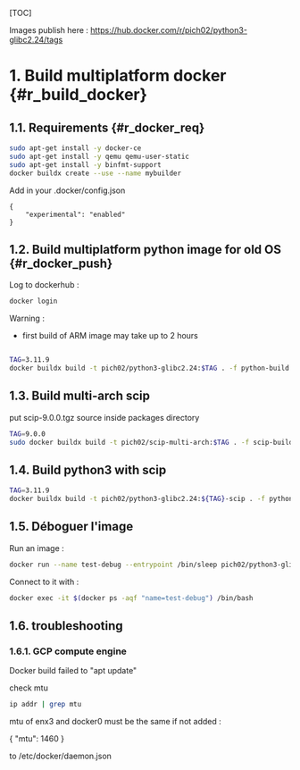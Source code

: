 [TOC]


Images publish here : https://hub.docker.com/r/pich02/python3-glibc2.24/tags

# 1. Build multiplatform docker  {#r_build_docker} ###

## 1.1. Requirements  {#r_docker_req} ####


```bash
sudo apt-get install -y docker-ce
sudo apt-get install -y qemu qemu-user-static
sudo apt-get install -y binfmt-support
docker buildx create --use --name mybuilder
```

Add in your .docker/config.json

```
{
    "experimental": "enabled"
}
```

## 1.2. Build multiplatform python image for old OS {#r_docker_push} ##

Log to dockerhub :

```bash
docker login
```

Warning :

- first build of ARM image may take up to 2 hours

```bash

TAG=3.11.9
docker buildx build -t pich02/python3-glibc2.24:$TAG . -f python-build.dockerfile --progress=plain --platform=linux/amd64,linux/arm/v7,linux/arm64 --push

```

## 1.3. Build multi-arch scip ##

put scip-9.0.0.tgz source inside packages directory

```bash
TAG=9.0.0
sudo docker buildx build -t pich02/scip-multi-arch:$TAG . -f scip-build.dockerfile --progress=plain --platform=linux/amd64,linux/arm/v7,linux/arm64 --push
```

## 1.4. Build python3 with scip ##

```bash
TAG=3.11.9
docker buildx build -t pich02/python3-glibc2.24:${TAG}-scip . -f python-scip.dockerfile --progress=plain --platform=linux/amd64,linux/arm/v7,linux/arm64 --push
```


## 1.5. Déboguer l'image ##


Run an image :

```bash
docker run --name test-debug --entrypoint /bin/sleep pich02/python3-glibc2.24:3.11.9 infinity
```

Connect to it with :

```bash
docker exec -it $(docker ps -aqf "name=test-debug") /bin/bash
```

## 1.6. troubleshooting ##

### 1.6.1. GCP compute engine ###

Docker build failed to "apt update"

check mtu 

```bash
ip addr | grep mtu
```

mtu of enx3 and docker0 must be the same if not added :

{
  "mtu": 1460
}

to /etc/docker/daemon.json

